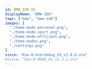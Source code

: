 ```yaml
---
id: BMW_ID8_UI
displayName: "BMW ID8"
tags: ["bmw", "bmw-id8"]
images: [
  "./home-mode-personal.png",
  "./home-mode-sport.png",
  "./home-mode-efficient.png",
  "./home-modes.png",
  "./settings.png"
]
since: "Ksw-Q-Userdebug_OS_v3.8.6-ota"
#since: "Ksw-R-M600_OS_v2.3.1-ota"
---
```

